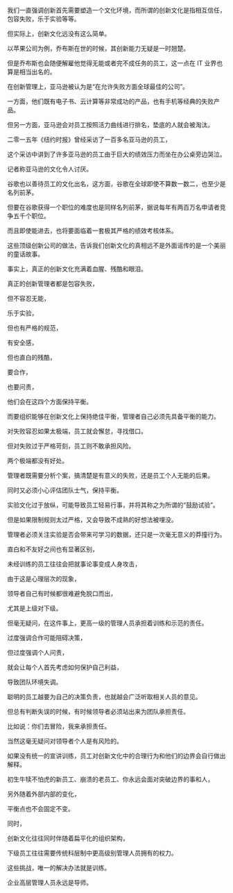 我们一直强调创新首先需要塑造一个文化环境，而所谓的创新文化是指相互信任，包容失败，乐于实验等等。

但实际上，创新文化远没有这么简单。

以苹果公司为例，乔布斯在世的时候，其创新能力无疑是一时翘楚。

但是乔布斯也会随便解雇他觉得无能或者完不成任务的员工，这一点在 IT 业界也算是相当出名的。

在创新管理上，亚马逊被认为是“在允许失败方面全球最佳的公司”。

一方面，他们既有电子书、云计算等非常成功的产品，也有手机等经典的失败产品。

但另一方面，亚马逊会对员工按照活力曲线进行排名，垫底的人就会被淘汰。

二零一五年《纽约时报》曾经采访了一百多名亚马逊的员工，

这个采访中讲到了许多亚马逊的员工由于巨大的绩效压力而坐在办公桌旁边哭泣。

记者称亚马逊的文化令人讨厌。

谷歌也以善待员工的文化出名，这方面，谷歌在全球即使不算数一数二，也至少是名列前茅。

但要在谷歌获得一个职位的难度也是同样名列前茅，据说每年有两百万名申请者竞争五千个职位。

而且即使能进去，也将要面临着一套极其严格的绩效考核体系。

这些顶级创新公司的做法，告诉我们创新文化的真相远不是外面谣传的是一个美丽的童话故事。

事实上，真正的创新文化充满着血腥、残酷和眼泪。

真正的创新管理者都是包容失败，

但不容忍无能，

乐于实验，

但也有严格的规范，

有安全感，

但也直白的残酷，

要合作，

也要问责，

他们会在这四个方面保持平衡。

而要组织能够在创新文化上保持绝佳平衡，管理者自己必须先具备平衡的能力。

对失败容忍如果太极端，员工就会懈怠，寻找借口。

但对失败过于严格苛刻，员工则不敢承担风险。

两个极端都没有好处。

管理者既需要分析个案，搞清楚是有意义的失败，还是员工个人无能的后果。

同时又必须小心评估团队士气，保持平衡。

实验文化过于放纵，可能导致员工轻易行事，并将其称之为所谓的“鼓励试验”。

但是如果限制规则太过严格，又会导致不成熟的好想法被埋没。

管理者必须关注实验是否会带来可学习的数据，还只是一次毫无意义的莽撞行为。

直白和不友好之间也有显著区别，

未经训练的员工往往会把就事论事变成人身攻击，

由于这是心理层次的现象，

领导者自己有时候都很难避免脱口而出，

尤其是上级对下级。

但毫无疑问，在这件事上，更高一级的管理人员承担着训练和示范的责任。

过度强调合作可能阻碍决策，

但过度强调个人问责，

就会让每个人首先考虑如何保护自己利益，

导致团队环境失调。

聪明的员工越要为自己的决策负责，也就越会广泛听取相关人员的意见。

但总有判断失误的时候，有时候领导者必须站出来为团队承担责任。

比如说：你们去冒险，我来承担责任。

当然这毫无疑问对领导者个人是有风险的。

如果没有统一的宣讲训练，员工对创新文化中的合理行为和他们的边界会自行做出解释。

初生牛犊不怕虎的新员工、崩溃的老员工、你永远会面对突破边界的事和人，

另外随着外部内部的变化，

平衡点也不会固定不变。

同时，

创新文化往往同时伴随着扁平化的组织架构，

下级员工往往需要传统科层制中更高级别管理人员拥有的权力。

这些挑战，唯一的解决办法就是训练。

企业高层管理人员永远是导师。
